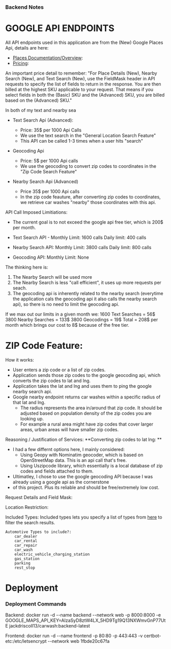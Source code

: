 


### Backend Notes 


# GOOGLE API ENDPOINTS
 
All API endpoints used in this application are from the (New) Google Places Api, details are here: 
- [Places Documentation/Overview](https://developers.google.com/maps/documentation/places/web-service/op-overview): 
- [Pricing](https://mapsplatform.google.com/pricing/): 


An important price detail to remember: 
  "For Place Details (New), Nearby Search (New), and Text Search (New), use the FieldMask header in API requests to specify the list of fields to return in the response. You are then billed at the highest SKU applicable to your request. That means if you select fields in both the (Basic) SKU and the (Advanced) SKU, you are billed based on the (Advanced) SKU."

In both of my text and nearby sea

- Text Search Api (Advanced): 
  - Price: 35$ per 1000 Api Calls
  - We use the text search in the "General Location Search Feature" 
  - This API can be called 1-3 times when a user hits "search"

- Geocoding Api 
  - Price: 5$ per 1000 Api calls 
  - We use the geocoding to convert zip codes to coordinates in the "Zip Code Search Feature" 

- Nearby Search Api (Advanced)
  - Price 35$ per 1000 Api calls
  - In the zip code feauture, after converting zip codes to coordinates, we retrieve car washes "nearby" those coordinates with this api.

API Call Imposed Limitiations: 

- The current goal is to not exceed the google api free tier, which is 200$ per month. 

- Text Search API - Monthly Limit: 1600 calls  Daily limit: 400 calls 
- Nearby Search API: Monthly Limit: 3800 calls  Daily limit: 800 calls
- Geocoding API: Monthly Limit: None 

The thinking here is:
1. The Nearby Search will be used more
2. The Nearby Search is less "call efficient", it uses up more requests per seach. 
3. The geocoding api is inherently related to the nearby search (everytime the application cals the geocoding api it also calls the nearby search api), so there is no need to limit the geocoding api. 

If we max out our limits in a given month we: 
1600 Text Searches = 56$
3800 Nearby Searches = 133$
3800 Geocodings = 19$
Total = 208$ per month which brings our cost to 8$ because of the free tier. 
  




# ZIP Code Feature: 

How it works: 
- User enters a zip code or a list of zip codes. 
- Application sends those zip codes to the google geocoding api, which converts the zip codes to lat and lng. 
- Application takes the lat and lng and uses them to ping the google nearby search api.
- Google nearby endpoint returns car washes within a specific radius of that lat and lng. 
  - The radius represents the area in/around that zip code. It should be adjusted based on population density of the zip codes you are looking up. 
  - For example a rural area might have zip codes that cover larger areas, urban areas will have smaller zip codes. 


Reasoning / Justification of Services: 
**Converting zip codes to lat lng: **
  - I had a few differnt options here, I mainly considered: 
    - Using Geopy with Nominatim geocoder, which is based on OpenStreetMap data. This is an api call that's free.
    - Using Uszipcode library, which essentially is a local database of zip codes and fields attached to them. 
  - Ultimatley, I chose to use the google geocoding API because I was already using a google api as the cornerstone 
  - of this project. Plus its reliable and should be free/extremely low cost. 


Request Details and Field Mask: 

Location Restriction: 


Included Types:
    Included types lets you specify a list of types from [here](https://developers.google.com/maps/documentation/places/web-service/place-types#table-a) to filter the search results.

    Automotive Types to include?:
        car_dealer
        car_rental
        car_repair
        car_wash
        electric_vehicle_charging_station
        gas_station
        parking
        rest_stop

# Deployment  


### Deployment Commands 
Backend: 
 docker run -d --name backend --network web -p 8000:8000 -e GOOGLE_MAPS_API_KEY=AIzaSyD8ztW4LX_5HD9Tg19Q13NXWmvGnP77UtE jackdriscoll13/carwash:backend-latest

Frontend: 
docker run -d   --name frontend  -p 80:80   -p 443:443   -v certbot-etc:/etc/letsencrypt  --network web 1fbde20c67fa


